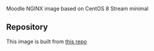 Moodle NGINX image based on CentOS 8 Stream minimal

## Repository
This image is built from [this repo](https://github.com/krestomatio/container_builder/tree/master/moodle_nginx)
